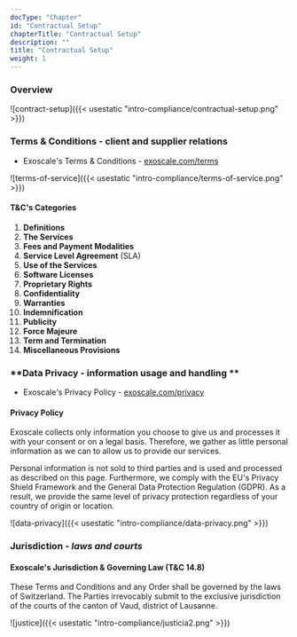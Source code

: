 ```yaml
---
docType: "Chapter"
id: "Contractual Setup"
chapterTitle: "Contractual Setup"
description: ""
title: "Contractual Setup"
weight: 1
---
```


### **Overview**

![contract-setup]({{< usestatic "intro-compliance/contractual-setup.png" >}})

### **Terms & Conditions - client and supplier relations**

- Exoscale's Terms & Conditions - [exoscale.com/terms](https://www.exoscale.com/terms/)

![terms-of-service]({{< usestatic "intro-compliance/terms-of-service.png" >}})

#### **T&C's Categories**

1. **Definitions**
1. **The Services**
1. **Fees and Payment Modalities**
1. **Service Level Agreement** (SLA)
1. **Use of the Services**
1. **Software Licenses**
1. **Proprietary Rights**
1. **Confidentiality**
1. **Warranties**
1. **Indemnification**
1. **Publicity**
1. **Force Majeure**
1. **Term and Termination**
1. **Miscellaneous Provisions**

### **Data Privacy - information usage and handling **

- Exoscale's Privacy Policy - [exoscale.com/privacy](https://www.exoscale.com/privacy/)

#### **Privacy Policy**

Exoscale collects only information you choose to give us and processes it with your consent or on a legal basis. Therefore, we gather as little personal information as we can to allow us to provide our services.

Personal information is not sold to third parties and is used and processed as described on this page. Furthermore, we comply with the EU's Privacy Shield Framework and the General Data Protection Regulation (GDPR). As a result, we provide the same level of privacy protection regardless of your country of origin or location.

![data-privacy]({{< usestatic "intro-compliance/data-privacy.png" >}})

### **Jurisdiction -** ***laws and courts***

#### **Exoscale's Jurisdiction & Governing Law (T&C 14.8)**

These Terms and Conditions and any Order shall be governed by the laws of Switzerland. The Parties irrevocably submit to the exclusive jurisdiction of the courts of the canton of Vaud, district of Lausanne. 

![justice]({{< usestatic "intro-compliance/justicia2.png" >}})